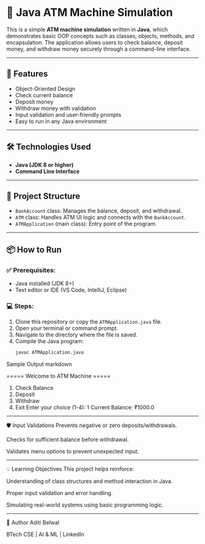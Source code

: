 # 🏧 Java ATM Machine Simulation

This is a simple **ATM machine simulation** written in **Java**, which demonstrates basic OOP concepts such as classes, objects, methods, and encapsulation. The application allows users to check balance, deposit money, and withdraw money securely through a command-line interface.

---

## 🚀 Features

- Object-Oriented Design
- Check current balance
- Deposit money
- Withdraw money with validation
- Input validation and user-friendly prompts
- Easy to run in any Java environment

---

## 🛠️ Technologies Used

- **Java (JDK 8 or higher)**
- **Command Line Interface**

---

## 🧱 Project Structure


- `BankAccount` class: Manages the balance, deposit, and withdrawal.
- `ATM` class: Handles ATM UI logic and connects with the `BankAccount`.
- `ATMApplication` (main class): Entry point of the program.

---

## 📦 How to Run

### ✅ Prerequisites:
- Java installed (JDK 8+)
- Text editor or IDE (VS Code, IntelliJ, Eclipse)

### 💻 Steps:

1. Clone this repository or copy the `ATMApplication.java` file.
2. Open your terminal or command prompt.
3. Navigate to the directory where the file is saved.
4. Compile the Java program:
   ```bash
   javac ATMApplication.java
Sample Output
markdown

===== Welcome to ATM Machine =====
1. Check Balance
2. Deposit
3. Withdraw
4. Exit
Enter your choice (1-4): 1
Current Balance: ₹1000.0

---

🛡️ Input Validations
Prevents negative or zero deposits/withdrawals.

Checks for sufficient balance before withdrawal.

Validates menu options to prevent unexpected input.

---

💡 Learning Objectives
This project helps reinforce:

Understanding of class structures and method interaction in Java.

Proper input validation and error handling.

Simulating real-world systems using basic programming logic.


---

📌 Author
Aditi Belwal

BTech CSE | AI & ML | LinkedIn
